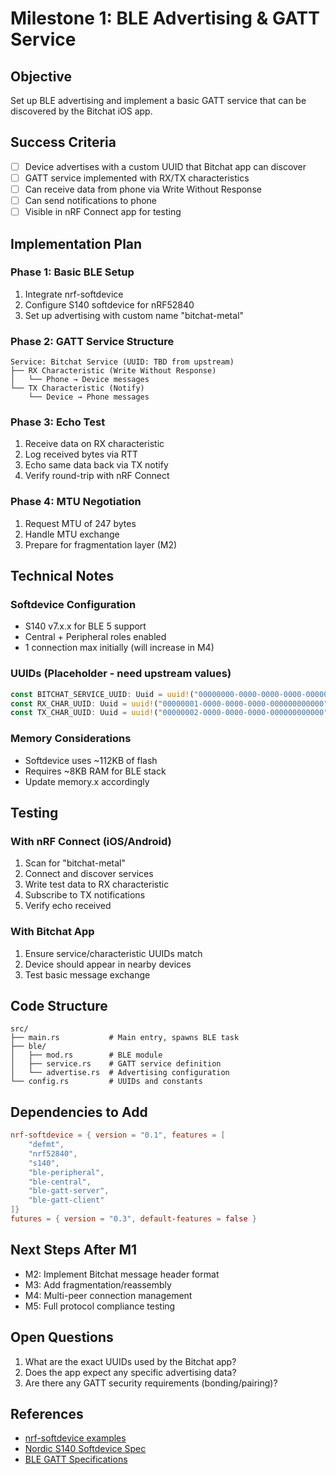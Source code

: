 # Milestone 1: BLE Advertising & GATT Service

## Objective

Set up BLE advertising and implement a basic GATT service that can be discovered by the Bitchat iOS app.

## Success Criteria

- [ ] Device advertises with a custom UUID that Bitchat app can discover
- [ ] GATT service implemented with RX/TX characteristics
- [ ] Can receive data from phone via Write Without Response
- [ ] Can send notifications to phone
- [ ] Visible in nRF Connect app for testing

## Implementation Plan

### Phase 1: Basic BLE Setup
1. Integrate nrf-softdevice
2. Configure S140 softdevice for nRF52840
3. Set up advertising with custom name "bitchat-metal"

### Phase 2: GATT Service Structure
```
Service: Bitchat Service (UUID: TBD from upstream)
├── RX Characteristic (Write Without Response)
│   └── Phone → Device messages
└── TX Characteristic (Notify)
    └── Device → Phone messages
```

### Phase 3: Echo Test
1. Receive data on RX characteristic
2. Log received bytes via RTT
3. Echo same data back via TX notify
4. Verify round-trip with nRF Connect

### Phase 4: MTU Negotiation
1. Request MTU of 247 bytes
2. Handle MTU exchange
3. Prepare for fragmentation layer (M2)

## Technical Notes

### Softdevice Configuration
- S140 v7.x.x for BLE 5 support
- Central + Peripheral roles enabled
- 1 connection max initially (will increase in M4)

### UUIDs (Placeholder - need upstream values)
```rust
const BITCHAT_SERVICE_UUID: Uuid = uuid!("00000000-0000-0000-0000-000000000000");
const RX_CHAR_UUID: Uuid = uuid!("00000001-0000-0000-0000-000000000000");
const TX_CHAR_UUID: Uuid = uuid!("00000002-0000-0000-0000-000000000000");
```

### Memory Considerations
- Softdevice uses ~112KB of flash
- Requires ~8KB RAM for BLE stack
- Update memory.x accordingly

## Testing

### With nRF Connect (iOS/Android)
1. Scan for "bitchat-metal"
2. Connect and discover services
3. Write test data to RX characteristic
4. Subscribe to TX notifications
5. Verify echo received

### With Bitchat App
1. Ensure service/characteristic UUIDs match
2. Device should appear in nearby devices
3. Test basic message exchange

## Code Structure

```
src/
├── main.rs           # Main entry, spawns BLE task
├── ble/
│   ├── mod.rs        # BLE module
│   ├── service.rs    # GATT service definition
│   └── advertise.rs  # Advertising configuration
└── config.rs         # UUIDs and constants
```

## Dependencies to Add

```toml
nrf-softdevice = { version = "0.1", features = [
    "defmt",
    "nrf52840",
    "s140",
    "ble-peripheral",
    "ble-central",
    "ble-gatt-server",
    "ble-gatt-client"
]}
futures = { version = "0.3", default-features = false }
```

## Next Steps After M1

- M2: Implement Bitchat message header format
- M3: Add fragmentation/reassembly
- M4: Multi-peer connection management
- M5: Full protocol compliance testing

## Open Questions

1. What are the exact UUIDs used by the Bitchat app?
2. Does the app expect any specific advertising data?
3. Are there any GATT security requirements (bonding/pairing)?

## References

- [nrf-softdevice examples](https://github.com/embassy-rs/nrf-softdevice/tree/master/examples)
- [Nordic S140 Softdevice Spec](https://infocenter.nordicsemi.com/topic/sds_s140/SDS/s140/s140.html)
- [BLE GATT Specifications](https://www.bluetooth.com/specifications/gatt/)